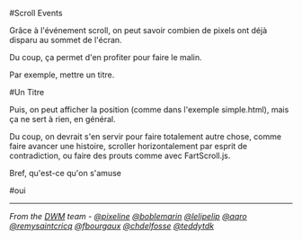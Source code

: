 #Scroll Events

Grâce à l'événement scroll, on peut savoir combien de pixels ont déjà disparu au sommet de l'écran.

Du coup, ça permet d'en profiter pour faire le malin.

Par exemple, mettre un titre.

#Un Titre

Puis, on peut afficher la position (comme dans l'exemple simple.html), mais ça ne sert à rien, en général.

Du coup, on devrait s'en servir pour faire totalement autre chose, comme faire avancer une histoire, scroller horizontalement par esprit de contradiction, ou faire des prouts comme avec FartScroll.js.

Bref, qu'est-ce qu'on s'amuse

#oui

-------------

_From the [DWM](http://dwm.re) team - [@pixeline](https://twitter.com/pixeline) [@boblemarin](https://twitter.com/boblemarin) [@lelipelip](https://twitter.com/lelipelip) [@aqro](https://twitter.com/aqro) [@remysaintcricq](https://twitter.com/remysaintcricq) [@fbourgaux](https://twitter.com/fbourgaux) [@chdelfosse](https://twitter.com/chdelfosse) [@teddytdk](https://twitter.com/teddytdk)_
